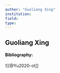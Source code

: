 ```yaml
---
author: "Guoliang Xing"
institution:
field:
type:
---
```


## Guoliang Xing
#### Bibliography:

![[@Yu2020-ot]]
